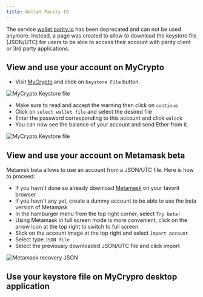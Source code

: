 ```yaml
---
title: Wallet.Parity.IO
---
```


The service [wallet.parity.io](https://wallet.parity.io/) has been deprecated and can not be used anymore. Instead, a page was created to allow to download the keystore file (JSON/UTC) for users to be able to access their account with parity client or 3rd party applications.

## View and use your account on MyCrypto

- Visit [MyCrypto](https://mycrypto.com/account) and click on `Keystore File` button.

![MyCrypto Keystore file](/images/public-wallet-recover-mycrypto-1.jpg)

- Make sure to read and accept the warning then click on `continue`
- Click on `select wallet file` and select the desired file
- Enter the password corresponding to this account and click `unlock`
- You can now see the balance of your account and send Ether from it.

![MyCrypto Keystore file](/images/public-wallet-recovery-mycrypto.gif)


## View and use your account on Metamask beta

Metamsk beta allows to use an account from a JSON/UTC file. Here is how to proceed:
- If you havn't done so already download [Metamask](https://metamask.io/) on your favorit browser
- If you havn't any yet, create a dummy account to be able to use the beta version of Metamask
- In the hamburger menu from the top right corner, select `Try beta!`
- Using Metamask in full screen mode is more convenient, click on the arrow icon at the top right to switch to full screen
- Slick on the account image at the top right and select `Import account`
- Select type `JSON file` 
- Select the previously downloaded JSON/UTC file and click import 

![Metamask recovery JSON](/images/public-wallet-recovery-memamask-beta.gif)

## Use your keystore file on MyCrypro desktop application
